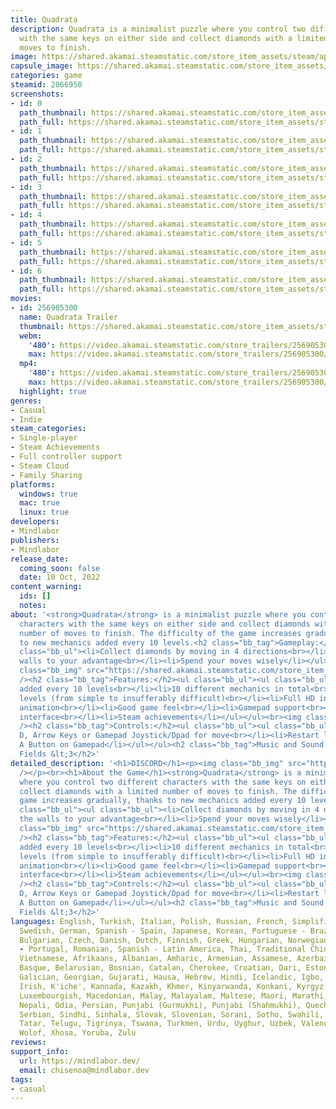 ```yaml
---
title: Quadrata
description: Quadrata is a minimalist puzzle where you control two different characters
  with the same keys on either side and collect diamonds with a limited number of
  moves to finish.
image: https://shared.akamai.steamstatic.com/store_item_assets/steam/apps/2066950/header.jpg?t=1730808142
capsule_image: https://shared.akamai.steamstatic.com/store_item_assets/steam/apps/2066950/capsule_231x87.jpg?t=1730808142
categories: game
steamid: 2066950
screenshots:
- id: 0
  path_thumbnail: https://shared.akamai.steamstatic.com/store_item_assets/steam/apps/2066950/ss_6124ffaaf042725f69c6017eddd01dbfd320cb96.600x338.jpg?t=1730808142
  path_full: https://shared.akamai.steamstatic.com/store_item_assets/steam/apps/2066950/ss_6124ffaaf042725f69c6017eddd01dbfd320cb96.1920x1080.jpg?t=1730808142
- id: 1
  path_thumbnail: https://shared.akamai.steamstatic.com/store_item_assets/steam/apps/2066950/ss_920e4e9cb17af974466b2109fd011d1a28ff93db.600x338.jpg?t=1730808142
  path_full: https://shared.akamai.steamstatic.com/store_item_assets/steam/apps/2066950/ss_920e4e9cb17af974466b2109fd011d1a28ff93db.1920x1080.jpg?t=1730808142
- id: 2
  path_thumbnail: https://shared.akamai.steamstatic.com/store_item_assets/steam/apps/2066950/ss_3a98647ee541ddde64d229355ef30f50f69ae7d6.600x338.jpg?t=1730808142
  path_full: https://shared.akamai.steamstatic.com/store_item_assets/steam/apps/2066950/ss_3a98647ee541ddde64d229355ef30f50f69ae7d6.1920x1080.jpg?t=1730808142
- id: 3
  path_thumbnail: https://shared.akamai.steamstatic.com/store_item_assets/steam/apps/2066950/ss_ecd97d0c2cb1e2200b4394be697502c220222c24.600x338.jpg?t=1730808142
  path_full: https://shared.akamai.steamstatic.com/store_item_assets/steam/apps/2066950/ss_ecd97d0c2cb1e2200b4394be697502c220222c24.1920x1080.jpg?t=1730808142
- id: 4
  path_thumbnail: https://shared.akamai.steamstatic.com/store_item_assets/steam/apps/2066950/ss_cb311b99ed6ca63bd7d5ebafc074f9890e85119f.600x338.jpg?t=1730808142
  path_full: https://shared.akamai.steamstatic.com/store_item_assets/steam/apps/2066950/ss_cb311b99ed6ca63bd7d5ebafc074f9890e85119f.1920x1080.jpg?t=1730808142
- id: 5
  path_thumbnail: https://shared.akamai.steamstatic.com/store_item_assets/steam/apps/2066950/ss_f633ed190610e683e71b6fb46350ecf39bb494c0.600x338.jpg?t=1730808142
  path_full: https://shared.akamai.steamstatic.com/store_item_assets/steam/apps/2066950/ss_f633ed190610e683e71b6fb46350ecf39bb494c0.1920x1080.jpg?t=1730808142
- id: 6
  path_thumbnail: https://shared.akamai.steamstatic.com/store_item_assets/steam/apps/2066950/ss_1abdb72884b421fae7ef73fc1307a9fb43f59e4f.600x338.jpg?t=1730808142
  path_full: https://shared.akamai.steamstatic.com/store_item_assets/steam/apps/2066950/ss_1abdb72884b421fae7ef73fc1307a9fb43f59e4f.1920x1080.jpg?t=1730808142
movies:
- id: 256905300
  name: Quadrata Trailer
  thumbnail: https://shared.akamai.steamstatic.com/store_item_assets/steam/apps/256905300/movie.293x165.jpg?t=1683204193
  webm:
    '480': https://video.akamai.steamstatic.com/store_trailers/256905300/movie480_vp9.webm?t=1683204193
    max: https://video.akamai.steamstatic.com/store_trailers/256905300/movie_max_vp9.webm?t=1683204193
  mp4:
    '480': https://video.akamai.steamstatic.com/store_trailers/256905300/movie480.mp4?t=1683204193
    max: https://video.akamai.steamstatic.com/store_trailers/256905300/movie_max.mp4?t=1683204193
  highlight: true
genres:
- Casual
- Indie
steam_categories:
- Single-player
- Steam Achievements
- Full controller support
- Steam Cloud
- Family Sharing
platforms:
  windows: true
  mac: true
  linux: true
developers:
- Mindlabor
publishers:
- Mindlabor
release_date:
  coming_soon: false
  date: 10 Oct, 2022
content_warning:
  ids: []
  notes:
about: '<strong>Quadrata</strong> is a minimalist puzzle where you control two different
  characters with the same keys on either side and collect diamonds with a limited
  number of moves to finish. The difficulty of the game increases gradually, thanks
  to new mechanics added every 10 levels.<h2 class="bb_tag">Gameplay:</h2><ul class="bb_ul"><ul
  class="bb_ul"><li>Collect diamonds by moving in 4 directions<br></li><li>Use the
  walls to your advantage<br></li><li>Spend your moves wisely</li></ul></ul><br><img
  class="bb_img" src="https://shared.akamai.steamstatic.com/store_item_assets/steam/apps/2066950/extras/base.gif?t=1730808142"
  /><h2 class="bb_tag">Features:</h2><ul class="bb_ul"><ul class="bb_ul"><li>New mechanics
  added every 10 levels<br></li><li>10 different mechanics in total<br></li><li>90
  levels (from simple to insufferably difficult)<br></li><li>Full HD in all resolutions<br></li><li>Smooth
  animation<br></li><li>Good game feel<br></li><li>Gamepad support<br></li><li>Intuitive
  interface<br></li><li>Steam achievements</li></ul></ul><br><img class="bb_img" src="https://shared.akamai.steamstatic.com/store_item_assets/steam/apps/2066950/extras/mechanics.gif?t=1730808142"
  /><h2 class="bb_tag">Controls:</h2><ul class="bb_ul"><ul class="bb_ul"><li>W A S
  D, Arrow Keys or Gamepad Joystick/Dpad for move<br></li><li>Restart level: R or
  A Button on Gamepad</li></ul></ul><h2 class="bb_tag">Music and Sound Design by Justin
  Fields &lt;3</h2>'
detailed_description: '<h1>DISCORD</h1><p><img class="bb_img" src="https://shared.akamai.steamstatic.com/store_item_assets/steam/apps/2066950/extras/discord.gif?t=1730808142"
  /></p><br><h1>About the Game</h1><strong>Quadrata</strong> is a minimalist puzzle
  where you control two different characters with the same keys on either side and
  collect diamonds with a limited number of moves to finish. The difficulty of the
  game increases gradually, thanks to new mechanics added every 10 levels.<h2 class="bb_tag">Gameplay:</h2><ul
  class="bb_ul"><ul class="bb_ul"><li>Collect diamonds by moving in 4 directions<br></li><li>Use
  the walls to your advantage<br></li><li>Spend your moves wisely</li></ul></ul><br><img
  class="bb_img" src="https://shared.akamai.steamstatic.com/store_item_assets/steam/apps/2066950/extras/base.gif?t=1730808142"
  /><h2 class="bb_tag">Features:</h2><ul class="bb_ul"><ul class="bb_ul"><li>New mechanics
  added every 10 levels<br></li><li>10 different mechanics in total<br></li><li>90
  levels (from simple to insufferably difficult)<br></li><li>Full HD in all resolutions<br></li><li>Smooth
  animation<br></li><li>Good game feel<br></li><li>Gamepad support<br></li><li>Intuitive
  interface<br></li><li>Steam achievements</li></ul></ul><br><img class="bb_img" src="https://shared.akamai.steamstatic.com/store_item_assets/steam/apps/2066950/extras/mechanics.gif?t=1730808142"
  /><h2 class="bb_tag">Controls:</h2><ul class="bb_ul"><ul class="bb_ul"><li>W A S
  D, Arrow Keys or Gamepad Joystick/Dpad for move<br></li><li>Restart level: R or
  A Button on Gamepad</li></ul></ul><h2 class="bb_tag">Music and Sound Design by Justin
  Fields &lt;3</h2>'
languages: English, Turkish, Italian, Polish, Russian, French, Simplified Chinese,
  Swedish, German, Spanish - Spain, Japanese, Korean, Portuguese - Brazil, Arabic,
  Bulgarian, Czech, Danish, Dutch, Finnish, Greek, Hungarian, Norwegian, Portuguese
  - Portugal, Romanian, Spanish - Latin America, Thai, Traditional Chinese, Ukrainian,
  Vietnamese, Afrikaans, Albanian, Amharic, Armenian, Assamese, Azerbaijani, Bangla,
  Basque, Belarusian, Bosnian, Catalan, Cherokee, Croatian, Dari, Estonian, Filipino,
  Galician, Georgian, Gujarati, Hausa, Hebrew, Hindi, Icelandic, Igbo, Indonesian,
  Irish, K'iche', Kannada, Kazakh, Khmer, Kinyarwanda, Konkani, Kyrgyz, Latvian, Lithuanian,
  Luxembourgish, Macedonian, Malay, Malayalam, Maltese, Maori, Marathi, Mongolian,
  Nepali, Odia, Persian, Punjabi (Gurmukhi), Punjabi (Shahmukhi), Quechua, Scots,
  Serbian, Sindhi, Sinhala, Slovak, Slovenian, Sorani, Sotho, Swahili, Tajik, Tamil,
  Tatar, Telugu, Tigrinya, Tswana, Turkmen, Urdu, Uyghur, Uzbek, Valencian, Welsh,
  Wolof, Xhosa, Yoruba, Zulu
reviews:
support_info:
  url: https://mindlabor.dev/
  email: chisenoa@mindlabor.dev
tags:
- casual
---
```

